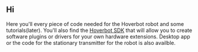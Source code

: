 ## Hi
Here you'll every piece of code needed for the Hoverbot robot and some tutorials(later). You'll also find the [Hoverbot SDK](https://github.com/Hoverbot-team/Software-Development-Kit) that will allow you to create software plugins or drivers for your own hardware extensions.
Desktop app or the code for the stationary transmitter for the robot is also availble.
